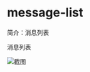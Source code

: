 # message-list

简介：消息列表

消息列表

![截图](https://img.alicdn.com/tfs/TB1dXtzbgmTBuNjy1XbXXaMrVXa-1918-962.png)
